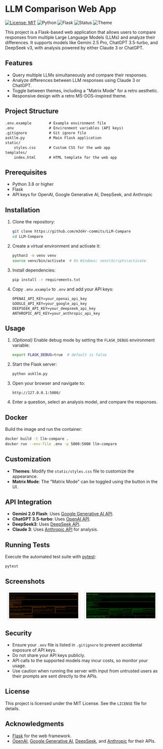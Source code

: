 # LLM Comparison Web App

[![License: MIT](https://img.shields.io/badge/License-MIT-yellow.svg)](https://opensource.org/licenses/MIT)
![Python](https://img.shields.io/badge/Python-3.8%2B-blue)
![Flask](https://img.shields.io/badge/Flask-Web_App-orange)
![Status](https://img.shields.io/badge/status-active-brightgreen)
![Theme](https://img.shields.io/badge/theme-Matrix-black?logo=codeforces&logoColor=green)

This project is a Flask-based web application that allows users to compare responses from multiple Large Language Models (LLMs) and analyze their differences. It supports models like Gemini 2.5 Pro, ChatGPT 3.5-turbo, and DeepSeek v3, with analysis powered by either Claude 3 or ChatGPT.

## Features

- Query multiple LLMs simultaneously and compare their responses.
- Analyze differences between LLM responses using Claude 3 or ChatGPT.
- Toggle between themes, including a "Matrix Mode" for a retro aesthetic.
- Responsive design with a retro MS-DOS-inspired theme.

## Project Structure

```plaintext
.env.example        # Example environment file
.env                # Environment variables (API keys)
.gitignore          # Git ignore file
askllm.py           # Main Flask application
static/
    styles.css      # Custom CSS for the web app
templates/
    index.html      # HTML template for the web app
```

## Prerequisites

- Python 3.8 or higher
- Flask
- API keys for OpenAI, Google Generative AI, DeepSeek, and Anthropic

## Installation

1. Clone the repository:
   ```bash
   git clone https://github.com/m3d4r-commits/LLM-Compare
   cd LLM-Compare
   ```

2. Create a virtual environment and activate it:
   ```bash
   python3 -m venv venv
   source venv/bin/activate  # On Windows: venv\Scripts\activate
   ```

3. Install dependencies:
   ```bash
   pip install -r requirements.txt
   ```

4. Copy `.env.example` to `.env` and add your API keys:
   ```plaintext
   OPENAI_API_KEY=your_openai_api_key
   GOOGLE_API_KEY=your_google_api_key
   DEEPSEEK_API_KEY=your_deepseek_api_key
   ANTHROPIC_API_KEY=your_anthropic_api_key
   ```

## Usage

1. *(Optional)* Enable debug mode by setting the `FLASK_DEBUG` environment
   variable:
   ```bash
   export FLASK_DEBUG=true  # default is false
   ```

2. Start the Flask server:
   ```bash
   python askllm.py
   ```
3. Open your browser and navigate to:
   ```
   http://127.0.0.1:5000/
   ```
4. Enter a question, select an analysis model, and compare the responses.

## Docker

Build the image and run the container:

```bash
docker build -t llm-compare .
docker run --env-file .env -p 5000:5000 llm-compare
```

## Customization

- **Themes**: Modify the `static/styles.css` file to customize the appearance.
- **Matrix Mode**: The "Matrix Mode" can be toggled using the button in the UI.

## API Integration

- **Gemini 2.0 Flash**: Uses [Google Generative AI API](https://ai.google.dev/).
- **ChatGPT 3.5-turbo**: Uses [OpenAI API](https://platform.openai.com/docs).
- **DeepSeek3**: Uses [DeepSeek API](https://platform.deepseek.com/).
- **Claude 3**: Uses [Anthropic API](https://docs.anthropic.com/) for analysis.

## Running Tests

Execute the automated test suite with [pytest](https://docs.pytest.org/):

```bash
pytest
```

## Screenshots

<div style="display: flex; justify-content: space-around;">
    <img src="assets/screenshot1.png" alt="Screenshot 1" style="width: 45%; border: 1px solid #ddd; border-radius: 4px; padding: 5px;">
    <img src="assets/screenshot2.png" alt="Screenshot 2" style="width: 45%; border: 1px solid #ddd; border-radius: 4px; padding: 5px;">
</div>

## Security

- Ensure your `.env` file is listed in `.gitignore` to prevent accidental exposure of API keys.
- Do not share your API keys publicly.
- API calls to the supported models may incur costs, so monitor your usage.
- Use caution when running the server with input from untrusted users as their prompts are sent directly to the APIs.

## License

This project is licensed under the MIT License. See the `LICENSE` file for details.

## Acknowledgments

- [Flask](https://flask.palletsprojects.com/) for the web framework.
- [OpenAI](https://openai.com/), [Google Generative AI](https://ai.google/), [DeepSeek](https://deepseek.com/), and [Anthropic](https://www.anthropic.com/) for their APIs.

